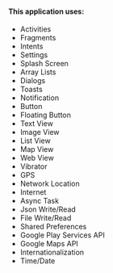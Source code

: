 #### This application uses:

- Activities
- Fragments
- Intents
- Settings
- Splash Screen
- Array Lists
- Dialogs
- Toasts
- Notification
- Button
- Floating Button
- Text View
- Image View
- List View
- Map View
- Web View
- Vibrator
- GPS
- Network Location
- Internet
- Async Task
- Json Write/Read
- File Write/Read
- Shared Preferences
- Google Play Services API
- Google Maps API
- Internationalization
- Time/Date


